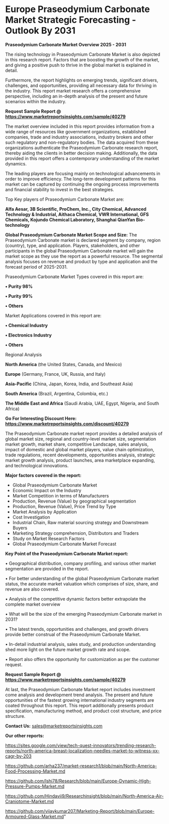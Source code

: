 # Europe Praseodymium Carbonate Market Strategic Forecasting - Outlook By 2031

<Strong> Praseodymium Carbonate Market Overview 2025 - 2031</strong>

The rising technology in Praseodymium Carbonate Market is also depicted in this research report. Factors that are boosting the growth of the market, and giving a positive push to thrive in the global market is explained in detail.

Furthermore, the report highlights on emerging trends, significant drivers, challenges, and opportunities, providing all necessary data for thriving in the industry. This report market research offers a comprehensive perspective, including an in-depth analysis of the present and future scenarios within the industry.

<strong>Request Sample Report @ <a href=https://www.marketreportsinsights.com/sample/40279>https://www.marketreportsinsights.com/sample/40279</a></strong>

The market overview included in this report provides information from a wide range of resources like government organizations, established companies, trade and industry associations, industry brokers and other such regulatory and non-regulatory bodies. The data acquired from these organizations authenticate the Praseodymium Carbonate research report, thereby aiding the clients in better decision making. Additionally, the data provided in this report offers a contemporary understanding of the market dynamics.

The leading players are focusing mainly on technological advancements in order to improve efficiency. The long-term development patterns for this market can be captured by continuing the ongoing process improvements and financial stability to invest in the best strategies.

Top Key players of Praseodymium Carbonate Market are:

<strong>Alfa Aesar, 3B Scientific, ProChem, Inc., City Chemical, Advanced Technology & Industrial, Aithaca Chemical, VWR International, GFS Chemicals, Kojundo Chemical Laboratory, Shanghai QianYan Bio-technology</strong>

<strong><b>Global Praseodymium Carbonate Market Scope and Size:</b></strong>
The Praseodymium Carbonate market is declared segment by company, region (country), type, and application. Players, stakeholders, and other participants in the global Praseodymium Carbonate market will gain the market scope as they use the report as a powerful resource. The segmental analysis focuses on revenue and product by type and application and the forecast period of 2025-2031.

Praseodymium Carbonate Market Types covered in this report are:

<strong>•  Purity 98%

•  Purity 99%

•  Others</strong>

Market Applications covered in this report are:

<strong>•  Chemical Industry

•  Electronics Industry

•  Others</strong> 

Regional Analysis

<strong>North America</strong> (the United States, Canada, and Mexico)

<strong>Europe</strong> (Germany, France, UK, Russia, and Italy)

<strong>Asia-Pacific</strong> (China, Japan, Korea, India, and Southeast Asia)

<strong>South America</strong> (Brazil, Argentina, Colombia, etc.)

<strong>The Middle East and Africa</strong> (Saudi Arabia, UAE, Egypt, Nigeria, and South Africa)

<strong>Go For Interesting Discount Here: <a href=https://www.marketreportsinsights.com/discount/40279>https://www.marketreportsinsights.com/discount/40279</a></strong>

The Praseodymium Carbonate market report provides a detailed analysis of global market size, regional and country-level market size, segmentation market growth, market share, competitive Landscape, sales analysis, impact of domestic and global market players, value chain optimization, trade regulations, recent developments, opportunities analysis, strategic market growth analysis, product launches, area marketplace expanding, and technological innovations.

<strong><b>Major factors covered in the report:</b></strong>
<ul>
  <li>Global Praseodymium Carbonate Market </li>
  <li>Economic Impact on the Industry</li>
  <li>Market Competition in terms of Manufacturers</li>
  <li>Production, Revenue (Value) by geographical segmentation</li>
  <li>Production, Revenue (Value), Price Trend by Type</li>
  <li>Market Analysis by Application</li>
  <li>Cost Investigation</li>
  <li>Industrial Chain, Raw material sourcing strategy and Downstream Buyers</li>
  <li>Marketing Strategy comprehension, Distributors and Traders</li>
  <li>Study on Market Research Factors</li>
  <li>Global Praseodymium Carbonate Market Forecast</li>
</ul>

<strong><b>Key Point of the Praseodymium Carbonate Market report:</b></strong>

• Geographical distribution, company profiling, and various other market segmentation are provided in the report.

• For better understanding of the global Praseodymium Carbonate market status, the accurate market valuation which comprises of size, share, and revenue are also covered.

• Analysis of the competitive dynamic factors better extrapolate the complete market overview

• What will be the size of the emerging Praseodymium Carbonate market in 2031?

• The latest trends, opportunities and challenges, and growth drivers provide better construal of the Praseodymium Carbonate Market.

• In-detail industrial analysis, sales study, and production understanding shed more light on the future market growth rate and scope.

• Report also offers the opportunity for customization as per the customer request.

<strong>Request Sample Report @ <a href=https://www.marketreportsinsights.com/sample/40279>https://www.marketreportsinsights.com/sample/40279</a></strong>

At last, the Praseodymium Carbonate Market report includes investment come analysis and development trend analysis. The present and future opportunities of the fastest growing international industry segments are coated throughout this report. This report additionally presents product specification, manufacturing method, and product cost structure, and price structure.

<strong>Contact Us:</strong>
sales@marketreportsinsights.com

<strong>Our other reports:</strong>

<a href=https://sites.google.com/view/tech-quest-innovators/trending-research-reports/north-america-breast-localization-needles-market-to-witness-xx-cagr-by-203>https://sites.google.com/view/tech-quest-innovators/trending-research-reports/north-america-breast-localization-needles-market-to-witness-xx-cagr-by-203</a>

<a href=https://github.com/arha237/market-research1/blob/main/North-America-Food-Processing-Market.md>https://github.com/arha237/market-research1/blob/main/North-America-Food-Processing-Market.md</a>

<a href=https://github.com/Ishi78/Research/blob/main/Europe-Dynamic-High-Pressure-Pumps-Market.md>https://github.com/Ishi78/Research/blob/main/Europe-Dynamic-High-Pressure-Pumps-Market.md</a>

<a href=https://github.com/Hindavii9/Researchinsight/blob/main/North-America-Air-Craniotome-Market.md>https://github.com/Hindavii9/Researchinsight/blob/main/North-America-Air-Craniotome-Market.md</a>

<a href=https://github.com/vijaykumar207/Marketing-Report/blob/main/Europe-Armoured-Glass-Market.md>https://github.com/vijaykumar207/Marketing-Report/blob/main/Europe-Armoured-Glass-Market.md</a>"
